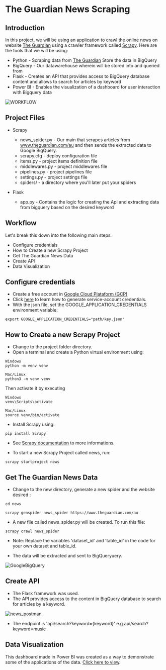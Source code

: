 # The Guardian News Scraping

## Introduction
In this project, we will be using an application to crawl the online news on website [The Guardian](www.theguardian.com/au) using a crawler framework called [Scrapy](http://scrapy.org/). Here are the tools that we will be using:
- Python - Scraping data from [The Guardian](www.theguardian.com/au) Store the data in BigQuery 
- BigQuery - Our datawarehouse wherein  will be stored into and queried from
- Flask - Creates an API that provides access to BigQuery database content and allows to search for articles by keyword
- Power BI - Enables the visualization of a dashboard for user interaction with Bigquery data

![WORKFLOW](https://github.com/csonicholas/ASSETS/assets/108910737/dfd26d1d-7d59-4b29-ac4d-50a03e652799)


## Project Files
- Scrapy
    - news_spider.py - Our main that scrapes articles from www.theguardian.com/au and then sends the extracted data to Google BigQuery.
    - scrapy.cfg - deploy configuration file
    - items.py - project items definition file
    - middlewares.py - project middlewares file
    - pipelines.py - project pipelines file
    - settings.py - project settings file
    - spiders/ - a directory where you'll later put your spiders
            
    
- Flask
    - app.py - Contains the logic for creating the Api and extracting data from bigquery based on the desired keyword
 

## Workflow


Let's break this down into the following main steps.
- Configure credentials
- How to Create a new Scrapy Project
- Get The Guardian News Data
- Create API
- Data Visualization


## Configure credentials 

- Create a free account in [Google Cloud Plataform (GCP)](https://cloud.google.com/free)
- Click [here](https://developers.google.com/identity/protocols/oauth2/service-account?hl=en) to learn how to generate service-account credentials.
- With the json file, set the GOOGLE_APPLICATION_CREDENTIALS environment variable:
``` 
export GOOGLE_APPLICATION_CREDENTIALS="path/key.json"
```


## How to Create a new Scrapy Project
- Change to the project folder directory.
- Open a terminal and create a Python virtual environment using:

``` 
Windows
python -m venv venv

Mac/Linux
python3 -m venv venv
```
Then activate it by executing


``` 
Windows
venv\Scripts\activate

Mac/Linux
source venv/bin/activate

```

- Install Scrapy using:
``` 
pip install Scrapy
```


- See [Scrapy documentation](www.docs.scrapy.org/en/latest/intro/install) to more informations.

- To start a new Scrapy Project called news, run:

``` 
scrapy startproject news
```


## Get The Guardian News Data

-  Change to the new directory, generate a new spider and the website desired :

``` 
cd news

scrapy genspider news_spider https://www.theguardian.com/au
```

- A new file called news_spider.py will be created. To run this file:
```
scrapy crawl news_spider
```

- Note: Replace the variables 'dataset_id' and 'table_id' in the code for your own dataset and table_id.

- The data will be extracted and sent to BigQueryuery.

![GoogleBigQuery](https://github.com/csonicholas/ASSETS/assets/108910737/882ef12b-b344-430e-8bc5-bff2decd2f92)



## Create API

- The Flask framework was used.
- The API provides access to the content in BigQuery database to search for articles by a keyword.

![news_postman](https://github.com/csonicholas/ASSETS/assets/108910737/fe0b6d0b-e29a-4f69-b966-4f8c9218fb28)

- The endpoint is 'api/search?keyword={keyword}' e.g api/search?keyword=music


## Data Visualization




This dashboard made in Power BI was created as a way to demonstrate some of the applications of the data. [Click here to view](https://app.powerbi.com/view?r=eyJrIjoiNDU2MTI0M2MtNmVhMS00ODY3LTg5ODQtOGNhMjY0MDMzN2FmIiwidCI6IjhjMjRmYmZiLWEzNGQtNGI3Yy1iZDEzLTEzMWEwMmIyNGUzNSJ9).


